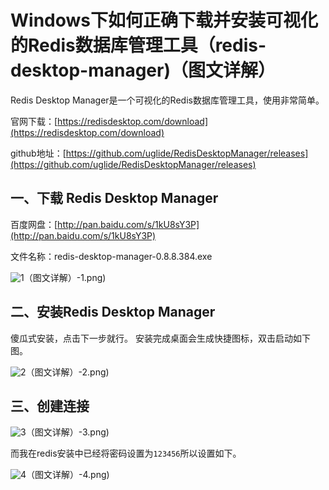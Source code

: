 ﻿# Windows下如何正确下载并安装可视化的Redis数据库管理工具（redis-desktop-manager)（图文详解）

Redis Desktop Manager是一个可视化的Redis数据库管理工具，使用非常简单。

官网下载：[https://redisdesktop.com/download](https://redisdesktop.com/download)

github地址：[https://github.com/uglide/RedisDesktopManager/releases](https://github.com/uglide/RedisDesktopManager/releases)


## 一、下载 Redis Desktop Manager

百度网盘：[http://pan.baidu.com/s/1kU8sY3P](http://pan.baidu.com/s/1kU8sY3P)

文件名称：redis-desktop-manager-0.8.8.384.exe

![1](Windows下如何正确下载并安装可视化的Redis数据库管理工具（redis-desktop-manager)（图文详解）-1.png)


## 二、安装Redis Desktop Manager

傻瓜式安装，点击下一步就行。 安装完成桌面会生成快捷图标，双击启动如下图。

![2](Windows下如何正确下载并安装可视化的Redis数据库管理工具（redis-desktop-manager)（图文详解）-2.png)


## 三、创建连接

![3](Windows下如何正确下载并安装可视化的Redis数据库管理工具（redis-desktop-manager)（图文详解）-3.png)

而我在redis安装中已经将密码设置为`123456`所以设置如下。

![4](Windows下如何正确下载并安装可视化的Redis数据库管理工具（redis-desktop-manager)（图文详解）-4.png)




